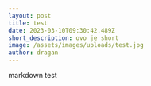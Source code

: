 ```yaml
---
layout: post
title: test
date: 2023-03-10T09:30:42.489Z
short_description: ovo je short
image: /assets/images/uploads/test.jpg
author: dragan
---
```

m﻿arkdown test